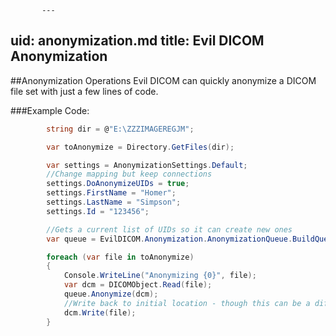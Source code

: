            ---
uid: anonymization.md
title: Evil DICOM Anonymization
---
##Anonymization Operations
Evil DICOM can quickly anonymize a DICOM file set with just a few lines of code. 

###Example Code:

```csharp
        string dir = @"E:\ZZZIMAGEREGJM";

        var toAnonymize = Directory.GetFiles(dir);

        var settings = AnonymizationSettings.Default;
        //Change mapping but keep connections
        settings.DoAnonymizeUIDs = true;
        settings.FirstName = "Homer";
        settings.LastName = "Simpson";
        settings.Id = "123456";

        //Gets a current list of UIDs so it can create new ones 
        var queue = EvilDICOM.Anonymization.AnonymizationQueue.BuildQueue(settings, toAnonymize);

        foreach (var file in toAnonymize)
        {
            Console.WriteLine("Anonymizing {0}", file);
            var dcm = DICOMObject.Read(file);
            queue.Anonymize(dcm);
            //Write back to initial location - though this can be a different place
            dcm.Write(file);
        }
```